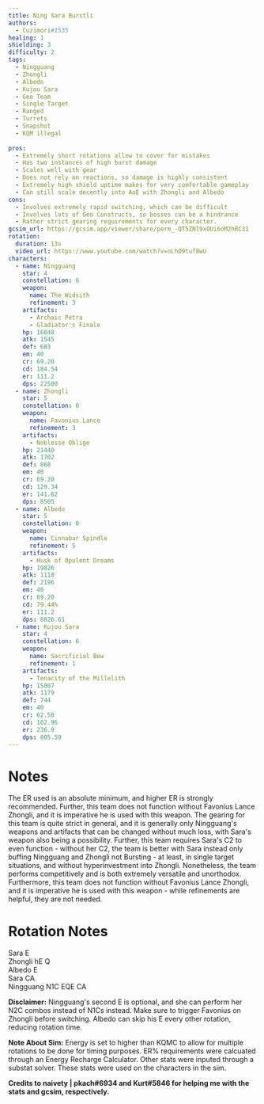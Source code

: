 ```yaml
---
title: Ning Sara Burstli
authors:
  - Cuzimori#1535
healing: 1
shielding: 3
difficulty: 2
tags:
  - Ningguang
  - Zhongli
  - Albedo
  - Kujou Sara
  - Geo Team
  - Single Target
  - Ranged
  - Turrets
  - Snapshot
  - KQM illegal
  
pros:
  - Extremely short rotations allow to cover for mistakes
  - Has two instances of high burst damage
  - Scales well with gear
  - Does not rely on reactions, so damage is highly consistent
  - Extremely high shield uptime makes for very comfortable gameplay
  - Can still scale decently into AoE with Zhongli and Albedo
cons:
  - Involves extremely rapid switching, which can be difficult
  - Involves lots of Geo Constructs, so bosses can be a hindrance
  - Rather strict gearing requirements for every character.
gcsim_url: https://gcsim.app/viewer/share/perm_-QT5ZNl9xOUi6oM2hRC31
rotation:
  duration: 13s
  video_url: https://www.youtube.com/watch?v=oLhO9tuf8wU
characters:
  - name: Ningguang
    star: 4
    constellation: 6
    weapon:
      name: The Widsith
      refinement: 3
    artifacts:
      - Archaic Petra
      - Gladiator's Finale
    hp: 16048
    atk: 1545
    def: 683
    em: 40
    cr: 69.20
    cd: 184.54
    er: 111.2
    dps: 22500
  - name: Zhongli
    star: 5
    constellation: 0
    weapon:
      name: Favonius Lance
      refinement: 3
    artifacts:
      - Noblesse Oblige
    hp: 21440
    atk: 1702
    def: 868
    em: 40
    cr: 69.20
    cd: 129.34
    er: 141.62
    dps: 8505
  - name: Albedo
    star: 5
    constellation: 0
    weapon:
      name: Cinnabar Spindle
      refinement: 5
    artifacts:
      - Husk of Opulent Dreams
    hp: 19826
    atk: 1118
    def: 2196
    em: 40
    cr: 69.20
    cd: 79.44%
    er: 111.2
    dps: 8826.61
  - name: Kujou Sara
    star: 4
    constellation: 6
    weapon:
      name: Sacrificial Bow
      refinement: 1
    artifacts:
      - Tenacity of the Millelith
    hp: 15807
    atk: 1179
    def: 744
    em: 40
    cr: 62.58
    cd: 102.96
    er: 236.9
    dps: 805.59
---
```


# **Notes**

The ER used is an absolute minimum, and higher ER is strongly recommended. Further, this team does not function without Favonius Lance Zhongli, and it is imperative he is used with this weapon. The gearing for this team is quite strict in general, and it is generally only Ningguang's weapons and artifacts that can be changed without much loss, with Sara's weapon also being a possibility. Further, this team requires Sara's C2 to even function - without her C2, the team is better with Sara instead only buffing Ningguang and Zhongli not Bursting - at least, in single target situations, and without hyperinvestment into Zhongli. Nonetheless, the team performs competitively and is both extremely versatile and unorthodox. Furthermore, this team does not function without Favonius Lance Zhongli, and it is imperative he is used with this weapon - while refinements are helpful, they are not needed.

# **Rotation Notes**
Sara E  
Zhongli hE Q  
Albedo E  
Sara CA  
Ningguang N1C EQE CA

**Disclaimer:** Ningguang's second E is optional, and she can perform her N2C combos instead of N1Cs instead. Make sure to trigger Favonius on Zhongli before switching. Albedo can skip his E every other rotation, reducing rotation time.

**Note About Sim:** Energy is set to higher than KQMC to allow for multiple rotations to be done for timing purposes. ER% requirements were calcuated through an Energy Recharge Calculator. Other stats were inputed through a substat solver. These stats were used on the characters in the sim.

**Credits to naivety | pkach#6934 and Kurt#5846 for helping me with the stats and gcsim, respectively.**